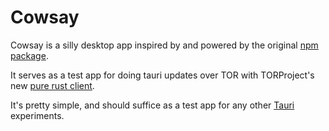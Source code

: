 # Cowsay

Cowsay is a silly desktop app inspired by and powered by the original [npm package](https://www.npmjs.com/package/cowsay).

It serves as a test app for doing tauri updates over TOR with TORProject's new [pure rust client](https://gitlab.torproject.org/tpo/core/arti).

It's pretty simple, and should suffice as a test app for any other [Tauri](tauri.app) experiments.